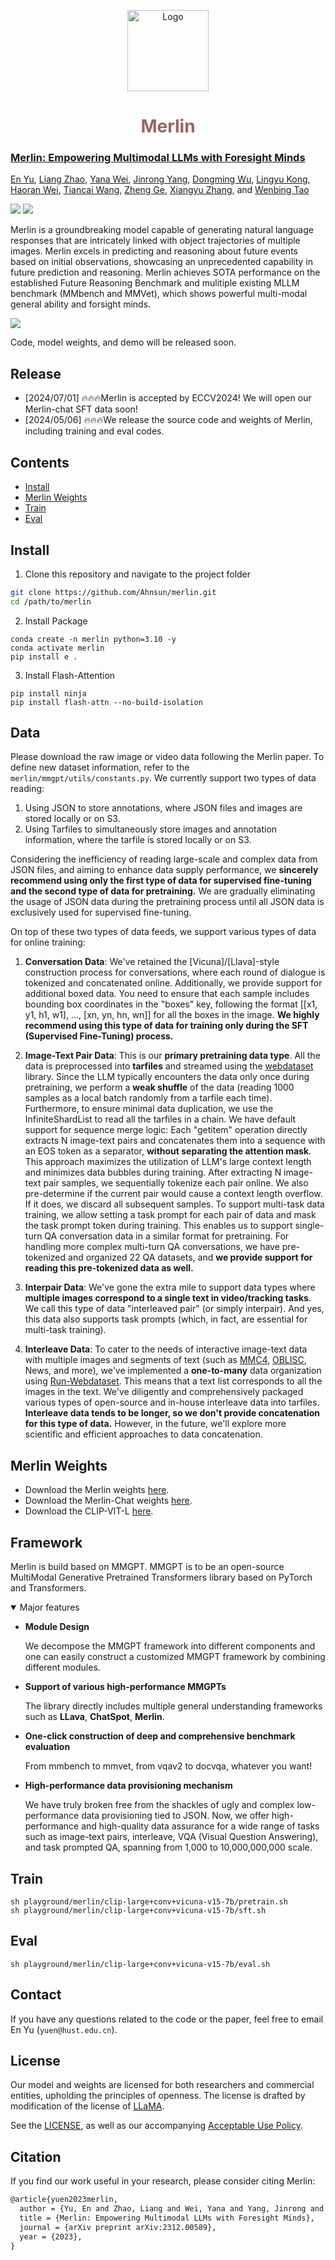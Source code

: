 <p align="center">
  <a href="#">
<img src="./assets/merlin_logo.png" alt="Logo" width="130"></a>
  <h1 align="center"><font color="#966661">Merlin</font></h1>
</p>


<h3><a href="">Merlin: Empowering Multimodal LLMs with Foresight Minds</a></h3>

[En Yu](https://ahnsun.github.io/), [Liang Zhao](), [Yana Wei](), [Jinrong Yang](https://yancie-yjr.github.io/), [Dongming Wu](), [Lingyu Kong](), [Haoran Wei](https://scholar.google.com/citations?user=J4naK0MAAAAJ&hl=en), [Tiancai Wang](), [Zheng Ge](https://joker316701882.github.io/), [Xiangyu Zhang](https://scholar.google.com/citations?user=yuB-cfoAAAAJ&hl=en), and [Wenbing Tao]()
	
<a href="https://ahnsun.github.io/merlin/"><img src="https://img.shields.io/badge/Project-Page-Green"></a>
<a href="https://arxiv.org/pdf/2312.00589v2"><img src="https://img.shields.io/badge/Paper-PDF-orange"></a> 

Merlin is a groundbreaking model capable of generating natural language responses that are intricately linked with object trajectories of multiple images. Merlin excels in predicting and reasoning about future events based on initial observations, showcasing an unprecedented capability in future prediction and reasoning. Merlin achieves SOTA performance on the established Future Reasoning Benchmark and mulitiple existing MLLM benchmark (MMbench and MMVet), which shows powerful multi-modal general ability and forsight minds.


![](assets/merlin.png)

Code, model weights, and demo will be released soon.

## Release
- [2024/07/01] 🔥🔥🔥Merlin is accepted by ECCV2024! We will open our Merlin-chat SFT data soon!
- [2024/05/06] 🔥🔥🔥We release the source code and weights of Merlin, including training and eval codes.

## Contents
- [Install](#install)
- [Merlin Weights](#merlin-weights)
- [Train](#train)
- [Eval](#eval)

## Install

1. Clone this repository and navigate to the project folder
```bash
git clone https://github.com/Ahnsun/merlin.git
cd /path/to/merlin
```
2. Install Package
```Shell
conda create -n merlin python=3.10 -y
conda activate merlin
pip install e .
```

3. Install Flash-Attention
```
pip install ninja
pip install flash-attn --no-build-isolation
```

## Data

Please download the raw image or video data following the Merlin paper. To define new dataset information, refer to the `merlin/mmgpt/utils/constants.py`. We currently support two types of data reading:

1. Using JSON to store annotations, where JSON files and images are stored locally or on S3.
2. Using Tarfiles to simultaneously store images and annotation information, where the tarfile is stored locally or on S3.

Considering the inefficiency of reading large-scale and complex data from JSON files, and aiming to enhance data supply performance, we **sincerely recommend using only the first type of data for supervised fine-tuning and the second type of data for pretraining.** We are gradually eliminating the usage of JSON data during the pretraining process until all JSON data is exclusively used for supervised fine-tuning.

On top of these two types of data feeds, we support various types of data for online training:

1. **Conversation Data**: We've retained the [Vicuna]/[Llava]-style construction process for conversations, where each round of dialogue is tokenized and concatenated online. Additionally, we provide support for additional boxed data. You need to ensure that each sample includes bounding box coordinates in the "boxes" key, following the format [[x1, y1, h1, w1], ..., [xn, yn, hn, wn]] for all the boxes in the image. **We highly recommend using this type of data for training only during the SFT (Supervised Fine-Tuning) process.**

2. **Image-Text Pair Data**:
This is our **primary pretraining data type**. All the data is preprocessed into **tarfiles** and streamed using the [webdataset]() library. Since the LLM typically encounters the data only once during pretraining, we perform a **weak shuffle** of the data (reading 1000 samples as a local batch randomly from a tarfile each time). Furthermore, to ensure minimal data duplication, we use the InfiniteShardList to read all the tarfiles in a chain.
We have default support for sequence merge logic: Each "getitem" operation directly extracts N image-text pairs and concatenates them into a sequence with an EOS token as a separator, **without separating the attention mask**. This approach maximizes the utilization of LLM's large context length and minimizes data bubbles during training.
After extracting N image-text pair samples, we sequentially tokenize each pair online. We also pre-determine if the current pair would cause a context length overflow. If it does, we discard all subsequent samples.
To support multi-task data training, we allow setting a task prompt for each pair of data and mask the task prompt token during training. This enables us to support single-turn QA conversation data in a similar format for pretraining. For handling more complex multi-turn QA conversations, we have pre-tokenized and organized 22 QA datasets, and **we provide support for reading this pre-tokenized data as well.**

3. **Interpair Data**: We've gone the extra mile to support data types where **multiple images correspond to a single text in video/tracking tasks**. We call this type of data "interleaved pair" (or simply interpair). And yes, this data also supports task prompts (which, in fact, are essential for multi-task training).

4. **Interleave Data**:
To cater to the needs of interactive image-text data with multiple images and segments of text (such as [MMC4](), [OBLISC](), News, and more), we've implemented a **one-to-many** data organization using [Run-Webdataset](). This means that a text list corresponds to all the images in the text.
We've diligently and comprehensively packaged various types of open-source and in-house interleave data into tarfiles. **Interleave data tends to be longer, so we don't provide concatenation for this type of data.** However, in the future, we'll explore more scientific and efficient approaches to data concatenation.


## Merlin Weights
- Download the Merlin weights [here](https://huggingface.co/Kangheng/Merlin). 
- Download the Merlin-Chat weights [here](https://huggingface.co/Kangheng/Merlin-chat). 
- Download the CLIP-VIT-L [here](https://huggingface.co/openai/clip-vit-large-patch14/).

## Framework

Merlin is build based on MMGPT. MMGPT is to be an open-source MultiModal Generative Pretrained Transformers library based on PyTorch and Transformers.

<details open>
<summary>Major features</summary>

- **Module Design**

  We decompose the MMGPT framework into different components and one can easily construct a customized MMGPT framework by combining different modules.

- **Support of various high-performance MMGPTs**

  The library directly includes multiple general understanding frameworks such as **LLava**, **ChatSpot**, **Merlin**.

- **One-click construction of deep and comprehensive benchmark evaluation**

  From mmbench to mmvet, from vqav2 to docvqa, whatever you want!

- **High-performance data provisioning mechanism**

  We have truly broken free from the shackles of ugly and complex low-performance data provisioning tied to JSON. Now, we offer high-performance and high-quality data assurance for a wide range of tasks such as image-text pairs, interleave, VQA (Visual Question Answering), and task prompted QA, spanning from 1,000 to 10,000,000,000 scale.
  
</details>

## Train
```Shell
sh playground/merlin/clip-large+conv+vicuna-v15-7b/pretrain.sh
sh playground/merlin/clip-large+conv+vicuna-v15-7b/sft.sh
```

## Eval
```Shell
sh playground/merlin/clip-large+conv+vicuna-v15-7b/eval.sh
```


## Contact
If you have any questions related to the code or the paper, feel free to email En Yu (`yuen@hust.edu.cn`).

## License
Our model and weights are licensed for both researchers and commercial entities, upholding the principles of openness. The license is drafted by modification of the license of [LLaMA](https://github.com/facebookresearch/llama).

See the [LICENSE](./LICENSE), as well as our accompanying [Acceptable Use Policy](./USE_POLICY.md).

## Citation

If you find our work useful in your research, please consider citing Merlin:
```tex
@article{yuen2023merlin,
  author = {Yu, En and Zhao, Liang and Wei, Yana and Yang, Jinrong and Wu, Dongming and Kong, Lingyu and Wei, Haoran and Wang, Tiancai and Ge, Zheng and Zhang, Xiangyu and Tao, Wenbing},
  title = {Merlin: Empowering Multimodal LLMs with Foresight Minds},
  journal = {arXiv preprint arXiv:2312.00589},
  year = {2023},
}
```
